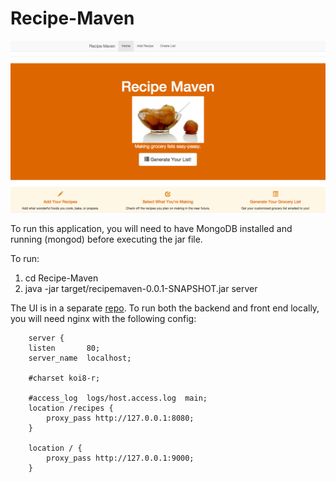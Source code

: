 # Recipe-Maven

![Landing Page](https://raw.githubusercontent.com/LCBecker/Recipe-Maven-UI/master/app/images/LandingPage.png)

To run this application, you will need to have MongoDB installed and running (mongod) before executing the jar file.

To run:

1. cd Recipe-Maven
2. java -jar target/recipemaven-0.0.1-SNAPSHOT.jar server

The UI is in a separate [repo](https://github.com/LCBecker/Recipe-Maven-UI). To run both the backend and front end locally, you will need nginx with the following config:

```
    server {
    listen       80;
    server_name  localhost;

    #charset koi8-r;

    #access_log  logs/host.access.log  main;
    location /recipes {
        proxy_pass http://127.0.0.1:8080;
    }

    location / {
        proxy_pass http://127.0.0.1:9000;
    }
```
